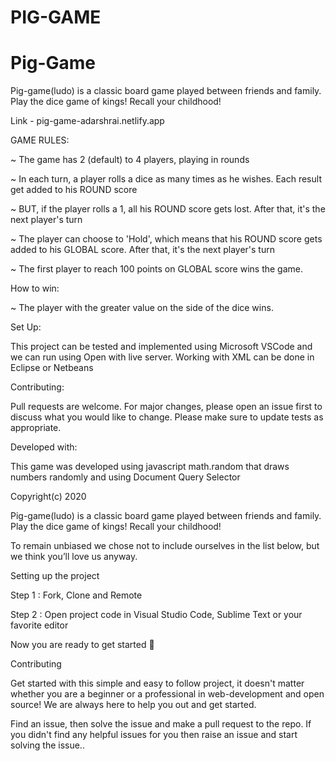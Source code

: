 # PIG-GAME
# Pig-Game
Pig-game(ludo) is a classic board game played between friends and family. Play the dice game of kings! Recall your childhood!


Link - pig-game-adarshrai.netlify.app

GAME RULES:


~ The game has 2 (default) to 4 players, playing in rounds

~ In each turn, a player rolls a dice as many times as he wishes. Each result get added to his ROUND score

~ BUT, if the player rolls a 1, all his ROUND score gets lost. After that, it's the next player's turn

~ The player can choose to 'Hold', which means that his ROUND score gets added to his GLOBAL score. After that, it's the next player's turn

~ The first player to reach 100 points on GLOBAL score wins the game.


How to win:

~ The player with the greater value on the side of the dice wins.

Set Up:

This project can be tested and implemented using Microsoft VSCode and we can run using Open with live server. Working with XML can be done in Eclipse or Netbeans

Contributing:

Pull requests are welcome. For major changes, please open an issue first to discuss what you would like to change. Please make sure to update tests as appropriate.

Developed with:

This game was developed using javascript math.random that draws numbers randomly and using Document Query Selector

Copyright(c) 2020

Pig-game(ludo) is a classic board game played between friends and family. Play the dice game of kings! Recall your childhood!

To remain unbiased we chose not to include ourselves in the list below, but we think you’ll love us anyway.

Setting up the project

Step 1 : Fork, Clone and Remote

Step 2 : Open project code in Visual Studio Code, Sublime Text or your favorite editor

Now you are ready to get started 🎉

Contributing

Get started with this simple and easy to follow project, it doesn't matter whether you are a beginner or a professional in web-development and open source!
We are always here to help you out and get started.

Find an issue,
then solve the issue and make a pull request to the repo. 
If you didn't find any helpful issues for you then raise an issue and start solving the issue..

